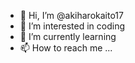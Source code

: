 - 👋 Hi, I’m @akiharokaito17
- 👀 I’m interested in coding
- 🌱 I’m currently learning 
- 📫 How to reach me ...

<!---
akiharokaito17/akiharokaito17 is a ✨ special ✨ repository because its `README.md` (this file) appears on your GitHub profile.
You can click the Preview link to take a look at your changes.
--->
